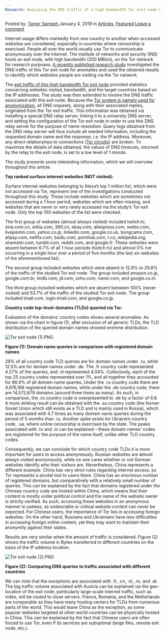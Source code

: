 ```yaml
---
Research: Analyzing the DNS traffic of a high bandwidth Tor exit node &#8211; A research study
---
```

<article class="post-listing post-27961 post type-post status-publish format-standard has-post-thumbnail hentry category-deepdot-news tag-analyzing tag-bandwidth tag-dns tag-exit tag-high tag-node tag-research tag-study tag-tor tag-traffic">
    <div class="post-inner">
    <p class="post-meta">
    <span>Posted by: <a href="https://www.deepdotweb.com/author/tamersameeh/" title="">Tamer Sameeh </a></span>
    <span>January 4, 2019</span>
    <span>in <a href="https://www.deepdotweb.com/category/articles/" rel="category tag">Articles</a>, <a href="https://www.deepdotweb.com/category/deepdot-news/" rel="category tag">Featured</a></span>
    <span><a href="https://www.deepdotweb.com/2019/01/04/research-analyzing-the-dns-traffic-of-a-high-bandwidth-tor-exit-node-a-research-study/#respond">Leave a comment</a></span>
    </p>
    <div class="clear"></div>
    <div class="entry">
    <p>Internet usage differs markedly from one country to another when accessed websites are considered, especially in countries where censorship is exercised. People all over the world usually use Tor to communicate anonymously over the internet. The institute of networks and security (INS) hosts an exit node, with high bandwidth (200 MBit/s), on the Tor network for research purposes. <a href="https://link.springer.com/chapter/10.1007/978-3-030-05345-1_3">A recently published research study</a> investigated the DNS traffic of this Tor exit node for anomalies and used the obtained results to identify which websites people are visiting via the Tor network.</p>
    <p>The <a href="https://www.deepdotweb.com/2018/10/24/dynamic-learning-of-tor-network-traffic-using-privacy-preserving-methods/">exit traffic of this high bandwidth Tor exit node</a> provided statistics concerning websites visited, bandwidth, and the target countries based on the IP addresses. The study was then extended to involve the DNS traffic associated with this exit node. Because the <a href="https://www.deepdotweb.com/2017/03/30/tor-browser-fully-anonymous-myth-reality/">Tor system is namely used for anonymization</a>, all DNS requests, along with their associated replies, originated from the Tor exit traffic. This information was obtained via installing a special DNS relay server, linking it to a university DNS server, and setting the configuration of the Tor exit node in order to use this DNS relay server for the purpose of name resolution. Query logs obtained from the DNS relay server will thus include all needed information, including the requested domain name and the response, i.e. the IP address. Moreover, any direct relationships to connections (<a href="https://www.deepdotweb.com/2018/10/10/reconstructing-tor-circuits-using-compartment-adversaries-and-monitoring-of-cross-border-traffic/">Tor circuits</a>) are broken. To maximize the details of data obtained, the values of DNS timeouts, returned by the relay to the exit node, is set to a low level of 1 minute.</p>
    <p>The study presents some interesting information, which we will overview throughout this article.</p>
    <p><strong>Top ranked surface internet websites (NOT visited):</strong></p>
    <p>Surface internet websites belonging to Alexa&#8217;s top 1 million list, which were not accessed via Tor, represent one of the investigations conducted throughout this study. These include websites which are sometimes not accessed during a 1 hour period, websites which are often missing, and websites that are never or very rarely accessed via the study&#8217;s Tor exit node. Only the top 100 websites of the list were checked.</p>
    <p>The first group of websites (almost always visited) included twitch.tv, sina.com.cn, wikia.com, 360.cn, ebay.com, aliexpress.com, weibo.com, livejasmin.com, yahoo.co.jp, linkedin.com, google.co.uk, bongcams.com, alipay.com, netflix.com, baidu.com, pornhub.com, t.co, wikipedia.org, xhamster.com, tumblr.com, reddit.com, and google.fr. These websites were absent between 6.7% of all 1 hour periods (twitch.tv) and almost 0% not occurring in a single hour over a period of five months (the last six websites of the aforementioned list).</p>
    <p>The second group included websites which were absent in 12.8% to 29.8% of the traffic of the studied Tor exit node. The group included amazon.co.jp, google.com.br, imdb.com, jd.com, sohu.com, naver.com, and google.co.in.</p>
    <p>The third group included websites which are absent between 100% (never visited) and 53.7% of the traffic of the studied Tor exit node. The group included tmall.com, login.tmall.com, and google.co.jp.</p>
    <p><strong>Country code top-level-domains (TLDs) queried via Tor:</strong></p>
    <p>Evaluation of the domains&#8217; country codes shows several anomalies. As shown via the chart in figure (1), after exclusion of all generic TLDs, the TLD distribution of the queried domain names showed extreme distribution.</p>
    <p><img class="wp-image-27965" src="https://www.deepdotweb.com/wp-content/uploads/2019/01/tor-exit-node-1-png.png" alt="Tor exit node (1).PNG" srcset="https://www.deepdotweb.com/wp-content/uploads/2019/01/tor-exit-node-1-png.png 729w, https://www.deepdotweb.com/wp-content/uploads/2019/01/tor-exit-node-1-png-300x155.png 300w" sizes="(max-width: 729px) 100vw, 729px" /></p>
    <p><strong>Figure (1): Domain name queries in comparison with registered domain names</strong></p>
    <p>29% of all country code TLD queries are for domain names under .ru, while 12.5% are for domain names under .de. The .fr country code represented 4.27% of the queries, and .nl represented 4.04%. Collectively, each of the top 25 country codes represented over 1%, and all together they accounted for 86.9% of all domain name queries. Under the .ru country code there are 4,976,168 registered domain names, while under the .de country code, there are 14,572,679 domains (around three times as many). As such, in comparison, the .ru country code is overpresented to .de by a factor of 6.8. A more striking result can be obtained with the .su country code (the former Soviet Union which still exists as a TLD and is mainly used in Russia), which was associated with 4.7 times as many domain name queries during the period of 5 months than .ru. Another spike exists for Ukraine&#8217;s country code, .ua, where online censorship is exercised by the state. The peaks associated with .tv and .io can be explained – these domain names&#8217; codes are registered for the purpose of the name itself, unlike other TLD country codes.</p>
    <p>Consequently, we can conclude for which country code TLDs it is more important for users to access anonymously. Russian websites are almost always visited anonymously, while no one cares whether or not German websites identify who their visitors are. Nevertheless, China represents a different example. China has very strict rules regarding internet access, so Tor represents a pivotal tool to users there. China has an enormous number of registered domains, but comparatively with a relatively small number of queries. This can be explained by the fact that domains registered under the Chinese country code are hosted within China, which means that their content is mostly under political control and the name of the website owner is strictly verified. As such, accessing these websites in an anonymous manner is useless, as undesirable or critical website content can never be expected. For Chinese users, the importance of Tor lies in accessing foreign websites. On the other hand, Russians and Ukrainians have less difficulties in accessing foreign online content, yet they may want to maintain their anonymity against their states.</p>
    <p>Results are very similar when the amount of traffic is considered. Figure (2) shows the traffic volume in Bytes transferred to different countries on the basis of the IP address location.</p>
    <p><img class="wp-image-27966" src="https://www.deepdotweb.com/wp-content/uploads/2019/01/tor-exit-node-2-png.png" alt="Tor exit node (2).PNG" srcset="https://www.deepdotweb.com/wp-content/uploads/2019/01/tor-exit-node-2-png.png 747w, https://www.deepdotweb.com/wp-content/uploads/2019/01/tor-exit-node-2-png-300x155.png 300w" sizes="(max-width: 747px) 100vw, 747px" /></p>
    <p><strong>Figure (2): Comparing DNS queries to traffic associated with different countries</strong></p>
    <p>We can note that the exceptions are associated with .fr, .cn, .nl, .ro, and .at. The big traffic volume associated with Austria can be explained via the geo-location of the exit node, particularly large-scale internet traffic, such as video, will be routed to close servers. France, Romania, and the Netherlands are comparable as they have many hosting centers for TLDs from numerous parts of the world. This would leave China as the exception, as some popular websites targeted at other world countries can be physically hosted in China. This can be explained by the fact that Chinese users are often forced to use Tor, even if its services are suboptimal (large files, remote exit node, etc.).</p>
    </div>
    <span style="display:none"><a href="https://www.deepdotweb.com/tag/analyzing/" rel="tag">analyzing</a> <a href="https://www.deepdotweb.com/tag/bandwidth/" rel="tag">bandwidth</a> <a href="https://www.deepdotweb.com/tag/dns/" rel="tag">dns</a> <a href="https://www.deepdotweb.com/tag/exit/" rel="tag">exit</a> <a href="https://www.deepdotweb.com/tag/high/" rel="tag">high</a> <a href="https://www.deepdotweb.com/tag/node/" rel="tag">node</a> <a href="https://www.deepdotweb.com/tag/research/" rel="tag">research</a> <a href="https://www.deepdotweb.com/tag/study/" rel="tag">study</a> <a href="https://www.deepdotweb.com/tag/tor/" rel="tag">tor</a> <a href="https://www.deepdotweb.com/tag/traffic/" rel="tag">traffic</a></span> <span style="display:none" class="updated">2019-01-04</span>
    <div style="display:none" class="vcard author" itemprop="author" itemscope itemtype="http://schema.org/Person"><strong class="fn" itemprop="name"><a href="https://www.deepdotweb.com/author/tamersameeh/" title="Posts by Tamer Sameeh" rel="author">Tamer Sameeh</a></strong></div>
    </div>
</article>

